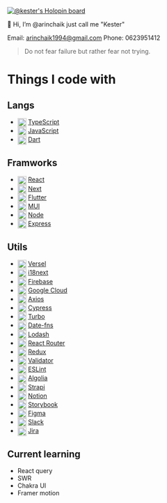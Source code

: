 [![@kester's Holopin board](https://holopin.io/api/user/board?user=kester)](https://holopin.io/@kester)

<!-- <p align="center"><img align="center" src="https://i.ibb.co/zVWV7ZZ/cool-background-1.png" /></p> -->

👺 Hi, I’m @arinchaik just call me "Kester"

Email: arinchaik1994@gmail.com
Phone: 0623951412

> Do not fear failure but rather fear not trying.

# Things I code with
## Langs
- <img align="center" src="https://cdn.svgporn.com/logos/typescript-icon.svg" width="20px" /> [TypeScript](https://www.typescriptlang.org/)
- <img align="center" src="https://cdn.svgporn.com/logos/javascript.svg" width="20px" /> [JavaScript](https://developer.mozilla.org/en-US/docs/Web/JavaScript)
- <img align="center" src="https://cdn.svgporn.com/logos/dart.svg" width="20px" /> [Dart](https://dart.dev/)

## Framworks
- <img align="center" src="https://cdn.svgporn.com/logos/react.svg" width="20px" /> [React](https://react.dev/)
- <img align="center" src="https://cdn.svgporn.com/logos/nextjs-icon.svg" width="20px" /> [Next](https://nextjs.org/)
- <img align="center" src="https://cdn.svgporn.com/logos/flutter.svg" width="20px" /> [Flutter](https://flutter.dev/)
- <img align="center" src="https://cdn.svgporn.com/logos/material-ui.svg" width="20px" /> [MUI](https://mui.com/)
- <img align="center" src="https://cdn.svgporn.com/logos/nodejs-icon-alt.svg" width="20px" /> [Node](https://nodejs.org/en)
- <img align="center" src="https://cdn.svgporn.com/logos/express.svg" width="20px" /> [Express](https://expressjs.com/)

## Utils
- <img align="center" src="https://cdn.svgporn.com/logos/vercel.svg" width="20px" /> [Versel](https://vercel.com/)
- <img align="center" src="https://miro.medium.com/max/600/1*fDYbr2W6lqoWRdRnubT4xA.png" width="20px" /> [i18next](https://react.i18next.com/)
- <img align="center" src="https://cdn.svgporn.com/logos/firebase.svg" width="20px" /> [Firebase](https://firebase.google.com/)
- <img align="center" src="https://cdn.svgporn.com/logos/google-cloud.svg" width="20px" /> [Google Cloud](https://cloud.google.com/)
- <img align="center" src="https://cdn.svgporn.com/logos/axios.svg" width="20px" /> [Axios](https://axios-http.com/)
- <img align="center" src="https://cdn.svgporn.com/logos/cypress-icon.svg" width="20px" /> [Cypress](https://www.cypress.io/)
- <img align="center" src="https://cdn.svgporn.com/logos/turborepo.svg" width="20px" /> [Turbo](https://turbo.build/)
- <img align="center" src="https://avatars.githubusercontent.com/u/14921202?s=200&v=4" width="20px" /> [Date-fns](https://date-fns.org/)
- <img align="center" src="https://cdn.svgporn.com/logos/lodash.svg" width="20px" /> [Lodash](https://lodash.com/)
- <img align="center" src="https://cdn.svgporn.com/logos/react-router.svg" width="20px" /> [React Router](https://github.com/remix-run/react-router)
- <img align="center" src="https://cdn.svgporn.com/logos/redux.svg" width="20px" /> [Redux](https://redux.js.org/)
- <img align="center" src="https://icons.iconarchive.com/icons/paomedia/small-n-flat/1024/sign-check-icon.png" width="20px" /> [Validator](https://github.com/validatorjs/validator.js)
- <img align="center" src="https://cdn.svgporn.com/logos/eslint.svg" width="20px" /> [ESLint](https://eslint.org/)
- <img align="center" src="https://cdn.svgporn.com/logos/algolia.svg" width="20px" /> [Algolia](https://www.algolia.com/)
- <img align="center" src="https://cdn.svgporn.com/logos/strapi-icon.svg" width="20px" /> [Strapi](https://strapi.io/)
- <img align="center" src="https://cdn.svgporn.com/logos/notion-icon.svg" width="20px" /> [Notion](https://www.notion.so/)
- <img align="center" src="https://cdn.svgporn.com/logos/storybook-icon.svg" width="20px" /> [Storybook](https://storybook.js.org/)
- <img align="center" src="https://cdn.svgporn.com/logos/figma.svg" width="20px" /> [Figma](https://www.figma.com/)
- <img align="center" src="https://cdn.svgporn.com/logos/slack-icon.svg" width="20px" /> [Slack](https://slack.com/)
- <img align="center" src="https://cdn.svgporn.com/logos/jira.svg" width="20px" /> [Jira](https://www.atlassian.com/software/jira)

## Current learning
- React query
- SWR
- Chakra UI
- Framer motion


